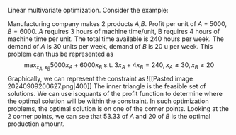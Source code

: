 Linear multivariate optimization. Consider the example:

Manufacturing company makes 2 products $A$,$B$. Profit per unit of $A$ = 5000, $B=6000$. $A$ requires 3 hours of machine time/unit, B requires 4 hours of machine time per unit. The total time available is 240 hours per week. The demand of $A$ is 30 units per week, demand of $B$ is 20 u per week. This problem can thus be represented as $$\max_{x_A,x_B}5000x_A+6000x_B\ \text{s.t.}\ 3x_A+4x_B=240, x_A\ge30, x_B\ge 20$$
Graphically, we can represent the constraint as 
![[Pasted image 20240909200627.png|400]]
The inner triangle is the feasible set of solutions. We can use isoquants of the profit function to determine where the optimal solution will be within the constraint. In such optimization problems, the optimal solution is on one of the corner points. Looking at the 2 corner points, we can see that 53.33 of $A$ and 20 of $B$ is the optimal production amount. 